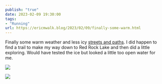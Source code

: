 ```yaml
---
publish: "true"
date: 2023-02-09 19:30:00
tags:
- "Running"
url: https://ericmwalk.blog/2023/02/09/finally-some-warm.html
---
```

Finally some warm weather and less icy [streets and paths](http://www.strava.com/activities/8529165886). I did happen to find a trail to make my way down to Red Rock Lake and then did a little exploring. Would have tested the ice but looked a little too open water for me.

![](https://ericmwalk.blog/uploads/2023/9a5bd495ee.jpg)

![](https://ericmwalk.blog/uploads/2023/29e85e1142.jpg)